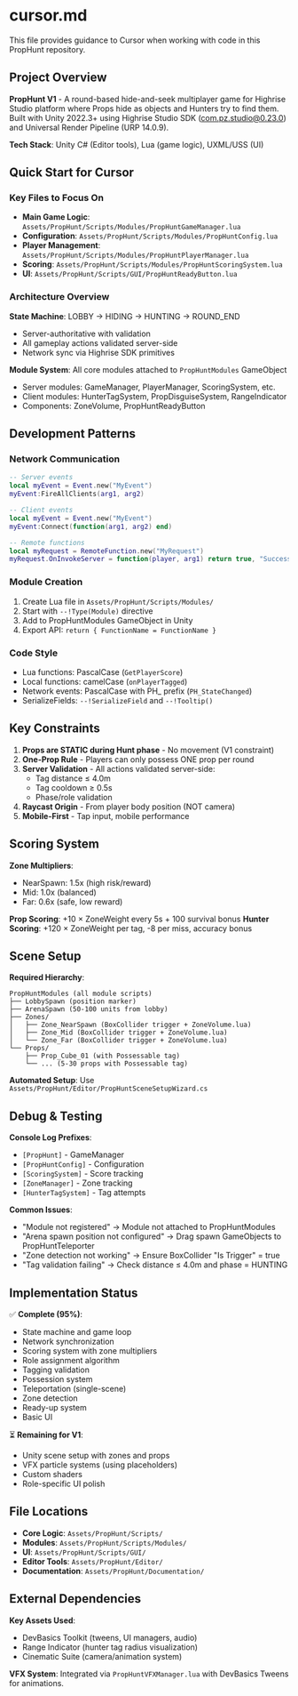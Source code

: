 # cursor.md

This file provides guidance to Cursor when working with code in this PropHunt repository.

## Project Overview

**PropHunt V1** - A round-based hide-and-seek multiplayer game for Highrise Studio platform where Props hide as objects and Hunters try to find them. Built with Unity 2022.3+ using Highrise Studio SDK (com.pz.studio@0.23.0) and Universal Render Pipeline (URP 14.0.9).

**Tech Stack**: Unity C# (Editor tools), Lua (game logic), UXML/USS (UI)

## Quick Start for Cursor

### Key Files to Focus On
- **Main Game Logic**: `Assets/PropHunt/Scripts/Modules/PropHuntGameManager.lua`
- **Configuration**: `Assets/PropHunt/Scripts/Modules/PropHuntConfig.lua`
- **Player Management**: `Assets/PropHunt/Scripts/Modules/PropHuntPlayerManager.lua`
- **Scoring**: `Assets/PropHunt/Scripts/Modules/PropHuntScoringSystem.lua`
- **UI**: `Assets/PropHunt/Scripts/GUI/PropHuntReadyButton.lua`

### Architecture Overview

**State Machine**: LOBBY → HIDING → HUNTING → ROUND_END
- Server-authoritative with validation
- All gameplay actions validated server-side
- Network sync via Highrise SDK primitives

**Module System**: All core modules attached to `PropHuntModules` GameObject
- Server modules: GameManager, PlayerManager, ScoringSystem, etc.
- Client modules: HunterTagSystem, PropDisguiseSystem, RangeIndicator
- Components: ZoneVolume, PropHuntReadyButton

## Development Patterns

### Network Communication
```lua
-- Server events
local myEvent = Event.new("MyEvent")
myEvent:FireAllClients(arg1, arg2)

-- Client events
local myEvent = Event.new("MyEvent")
myEvent:Connect(function(arg1, arg2) end)

-- Remote functions
local myRequest = RemoteFunction.new("MyRequest")
myRequest.OnInvokeServer = function(player, arg1) return true, "Success" end
```

### Module Creation
1. Create Lua file in `Assets/PropHunt/Scripts/Modules/`
2. Start with `--!Type(Module)` directive
3. Add to PropHuntModules GameObject in Unity
4. Export API: `return { FunctionName = FunctionName }`

### Code Style
- Lua functions: PascalCase (`GetPlayerScore`)
- Local functions: camelCase (`onPlayerTagged`)
- Network events: PascalCase with PH_ prefix (`PH_StateChanged`)
- SerializeFields: `--!SerializeField` and `--!Tooltip()`

## Key Constraints

1. **Props are STATIC during Hunt phase** - No movement (V1 constraint)
2. **One-Prop Rule** - Players can only possess ONE prop per round
3. **Server Validation** - All actions validated server-side:
   - Tag distance ≤ 4.0m
   - Tag cooldown ≥ 0.5s
   - Phase/role validation
4. **Raycast Origin** - From player body position (NOT camera)
5. **Mobile-First** - Tap input, mobile performance

## Scoring System

**Zone Multipliers**:
- NearSpawn: 1.5x (high risk/reward)
- Mid: 1.0x (balanced)
- Far: 0.6x (safe, low reward)

**Prop Scoring**: +10 × ZoneWeight every 5s + 100 survival bonus
**Hunter Scoring**: +120 × ZoneWeight per tag, -8 per miss, accuracy bonus

## Scene Setup

**Required Hierarchy**:
```
PropHuntModules (all module scripts)
├── LobbySpawn (position marker)
├── ArenaSpawn (50-100 units from lobby)
├── Zones/
│   ├── Zone_NearSpawn (BoxCollider trigger + ZoneVolume.lua)
│   ├── Zone_Mid (BoxCollider trigger + ZoneVolume.lua)
│   └── Zone_Far (BoxCollider trigger + ZoneVolume.lua)
└── Props/
    ├── Prop_Cube_01 (with Possessable tag)
    └── ... (5-30 props with Possessable tag)
```

**Automated Setup**: Use `Assets/PropHunt/Editor/PropHuntSceneSetupWizard.cs`

## Debug & Testing

**Console Log Prefixes**:
- `[PropHunt]` - GameManager
- `[PropHuntConfig]` - Configuration
- `[ScoringSystem]` - Score tracking
- `[ZoneManager]` - Zone tracking
- `[HunterTagSystem]` - Tag attempts

**Common Issues**:
- "Module not registered" → Module not attached to PropHuntModules
- "Arena spawn position not configured" → Drag spawn GameObjects to PropHuntTeleporter
- "Zone detection not working" → Ensure BoxCollider "Is Trigger" = true
- "Tag validation failing" → Check distance ≤ 4.0m and phase = HUNTING

## Implementation Status

✅ **Complete (95%)**:
- State machine and game loop
- Network synchronization
- Scoring system with zone multipliers
- Role assignment algorithm
- Tagging validation
- Possession system
- Teleportation (single-scene)
- Zone detection
- Ready-up system
- Basic UI

⏳ **Remaining for V1**:
- Unity scene setup with zones and props
- VFX particle systems (using placeholders)
- Custom shaders
- Role-specific UI polish

## File Locations

- **Core Logic**: `Assets/PropHunt/Scripts/`
- **Modules**: `Assets/PropHunt/Scripts/Modules/`
- **UI**: `Assets/PropHunt/Scripts/GUI/`
- **Editor Tools**: `Assets/PropHunt/Editor/`
- **Documentation**: `Assets/PropHunt/Documentation/`

## External Dependencies

**Key Assets Used**:
- DevBasics Toolkit (tweens, UI managers, audio)
- Range Indicator (hunter tag radius visualization)
- Cinematic Suite (camera/animation system)

**VFX System**: Integrated via `PropHuntVFXManager.lua` with DevBasics Tweens for animations.
